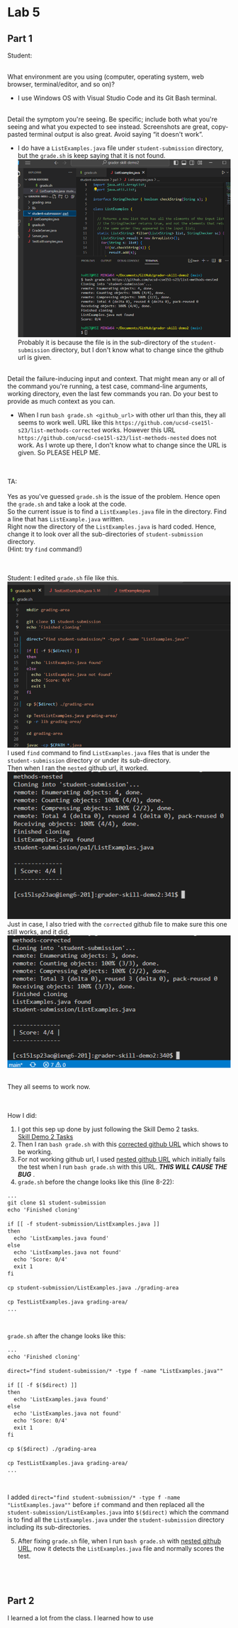 # Lab 5<br/>
## Part 1 <br/>
Student: <br/><br/>

What environment are you using (computer, operating system, web browser, terminal/editor, and so on)? <br/>
* I use Windows OS with Visual Studio Code and its Git Bash terminal. <br/><br/>

Detail the symptom you're seeing. Be specific; include both what you're seeing and what you expected to see instead. Screenshots are great, copy-pasted terminal output is also great. Avoid saying “it doesn't work”. <br/>
* I do have a `ListExamples.java` file under `student-submission` directory, but the `grade.sh` is keep saying that it is not found. <br/>
![img](https://github.com/hojun01720/cse15l-lab-reports/blob/main/lab5pic1.png?raw=true) <br/>
Probably it is because the file is in the sub-directory of the `student-submission` directory, but I don't know what to change since the github url is given. <br/><br/>

Detail the failure-inducing input and context. That might mean any or all of the command you're running, a test case, command-line arguments, working directory, even the last few commands you ran. Do your best to provide as much context as you can. <br/>
* When I run `bash grade.sh <github_url>` with other url than this, they all seems to work well. URL like this `https://github.com/ucsd-cse15l-s23/list-methods-corrected` works. However this URL `https://github.com/ucsd-cse15l-s23/list-methods-nested` does not work. As I wrote up there, I don't know what to change since the URL is given. So PLEASE HELP ME. <br/><br/><br/>

TA: <br/><br/>
Yes as you've guessed `grade.sh` is the issue of the problem. Hence open the `grade.sh` and take a look at the code. <br/>
So the current issue is to find a `ListExamples.java` file in the directory. Find a line that has `ListExample.java` written. <br/>
Right now the directory of the `ListExamples.java` is hard coded. Hence, change it to look over all the sub-directories of `student-submission` directory. <br/>
(Hint: try `find` command!) <br/><br/><br/>

Student: I edited `grade.sh` file like this. <br/>
![img2](https://github.com/hojun01720/cse15l-lab-reports/blob/main/lab5pic3.png?raw=true) <br/>
I used `find` command to find `ListExamples.java` files that is under the `student-submission` directory or under its sub-directory. <br/>
Then when I ran the `nested` github url, it worked. <br/>
![img3](https://github.com/hojun01720/cse15l-lab-reports/blob/main/lab5pic4.png?raw=true) <br/>
Just in case, I also tried with the `corrected` github file to make sure this one still works, and it did. <br/>
![img4](https://github.com/hojun01720/cse15l-lab-reports/blob/main/lab5pic2.png?raw=true)<br/><br/>

They all seems to work now. <br/><br/><br/>

How I did: <br/>
1. I got this sep up done by just following the Skill Demo 2 tasks. <br/>
[Skill Demo 2 Tasks](https://edstem.org/us/courses/38707/discussion/3178565) <br/>
2. Then I ran `bash grade.sh` with this [corrected github URL](https://github.com/ucsd-cse15l-s23/list-methods-corrected) which shows to be working. <br/>
3. For not working github url, I used [nested github URL](https://github.com/ucsd-cse15l-s23/list-methods-nested) which initially fails the test when I run `bash grade.sh` with this URL. ***THIS WILL CAUSE THE BUG*** . <br/>
4. `grade.sh` before the change looks like this (line 8-22): <br/>
```
...
git clone $1 student-submission
echo 'Finished cloning'

if [[ -f student-submission/ListExamples.java ]]
then
  echo 'ListExamples.java found'
else
  echo 'ListExamples.java not found'
  echo 'Score: 0/4'
  exit 1
fi

cp student-submission/ListExamples.java ./grading-area

cp TestListExamples.java grading-area/
...
```
<br/>

`grade.sh` after the change looks like this: <br/>

```
...
echo 'Finished cloning'

direct="find student-submission/* -type f -name "ListExamples.java""

if [[ -f $($direct) ]]
then
  echo 'ListExamples.java found'
else
  echo 'ListExamples.java not found'
  echo 'Score: 0/4'
  exit 1
fi

cp $($direct) ./grading-area

cp TestListExamples.java grading-area/
...
```
<br/>

I added `direct="find student-submission/* -type f -name "ListExamples.java""` before `if` command and then replaced all the `student-submission/ListExamples.java` into `$($direct)` which the command is to find all the `ListExamples.java` under the `student-submission` directory including its sub-directories. <br/>

5. After fixing `grade.sh` file, when I run `bash grade.sh` with [nested github URL](https://github.com/ucsd-cse15l-s23/list-methods-nested), now it detects the `ListExamples.java` file and normally scores the test. <br/><br/><br/><br/>

## Part 2 <br/>
I learned a lot from the class. I learned how to use
